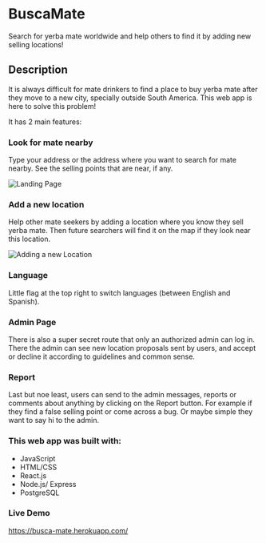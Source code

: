 # BuscaMate

Search for yerba mate worldwide and help others to find it by adding new selling locations!

## Description

It is always difficult for mate drinkers to find a place to buy yerba mate after they move to a new city, specially outside South America. This web app is here to solve this problem!


It has 2 main features:
### Look for mate nearby
Type your address or the address where you want to search for mate nearby. See the selling points that are near, if any.

![Landing Page](https://user-images.githubusercontent.com/58660281/80588596-ed1a6680-8a18-11ea-86c7-7daecf8aac71.png)

### Add a new location
Help other mate seekers by adding a location where you know they sell yerba mate. Then future searchers will find it on the map if they look near this location.

![Adding a new Location](https://user-images.githubusercontent.com/58660281/80589365-4e8f0500-8a1a-11ea-8ba8-2c13517fb05c.png)

### Language
Little flag at the top right to switch languages (between English and Spanish).

### Admin Page
There is also a super secret route that only an authorized admin can log in. There the admin can see new location proposals sent by users, and accept or decline it according to guidelines and common sense.

### Report
Last but noe least, users can send to the admin messages, reports or comments about anything by clicking on the Report button. For example if they find a false selling point or come across a bug. Or maybe simple they want to say hi to the admin.

### This web app was built with:
- JavaScript
- HTML/CSS
- React.js
- Node.js/ Express
- PostgreSQL

### Live Demo
https://busca-mate.herokuapp.com/
